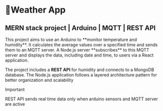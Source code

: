 <h1>🌿Weather App</h1>
<h2> MERN stack project  |  Arduino | MQTT | REST API </h2>
This project aims to use an Arduino to **monitor temperature and humidity**. It calculates the average values over a specified time and sends them to an MQTT server. A Node.js server **subscribes** to this MQTT server and displays the data, including date and time, to users via a React application.

The project includes a **REST API** for humidity and connects to a MongoDB database. The Node.js application follows a layered architecture pattern for better organization and scalability

> [!IMPORTANT]
> REST API sends real time data only when arduino sensors and MQTT server are active
